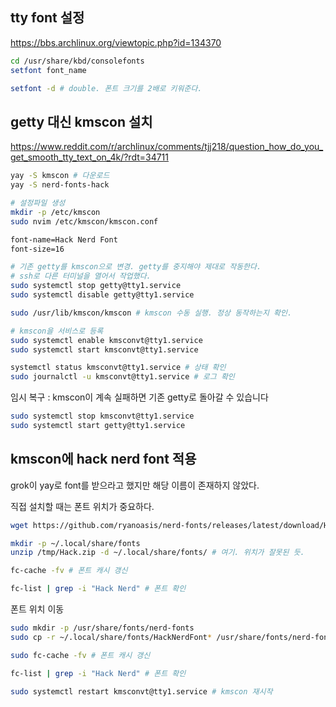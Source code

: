 ## tty font 설정

https://bbs.archlinux.org/viewtopic.php?id=134370

```sh
cd /usr/share/kbd/consolefonts 
setfont font_name

setfont -d # double. 폰트 크기를 2배로 키워준다.
```

## getty 대신 kmscon 설치

https://www.reddit.com/r/archlinux/comments/tjj218/question_how_do_you_get_smooth_tty_text_on_4k/?rdt=34711

```sh
yay -S kmscon # 다운로드
yay -S nerd-fonts-hack

# 설정파일 생성
mkdir -p /etc/kmscon
sudo nvim /etc/kmscon/kmscon.conf

font-name=Hack Nerd Font
font-size=16

# 기존 getty를 kmscon으로 변경. getty를 중지해야 제대로 작동한다.
# ssh로 다른 터미널을 열어서 작업했다.
sudo systemctl stop getty@tty1.service
sudo systemctl disable getty@tty1.service

sudo /usr/lib/kmscon/kmscon # kmscon 수동 실행. 정상 동작하는지 확인.

# kmscon을 서비스로 등록
sudo systemctl enable kmsconvt@tty1.service
sudo systemctl start kmsconvt@tty1.service

systemctl status kmsconvt@tty1.service # 상태 확인
sudo journalctl -u kmsconvt@tty1.service # 로그 확인
```

임시 복구 : kmscon이 계속 실패하면 기존 getty로 돌아갈 수 있습니다

```sh
sudo systemctl stop kmsconvt@tty1.service
sudo systemctl start getty@tty1.service
```

## kmscon에 hack nerd font 적용

grok이 yay로 font를 받으라고 했지만 해당 이름이 존재하지 않았다. 

직접 설치할 때는 폰트 위치가 중요하다.

```sh
wget https://github.com/ryanoasis/nerd-fonts/releases/latest/download/Hack.zip -O /tmp/Hack.zip

mkdir -p ~/.local/share/fonts
unzip /tmp/Hack.zip -d ~/.local/share/fonts/ # 여기. 위치가 잘못된 듯.

fc-cache -fv # 폰트 캐시 갱신

fc-list | grep -i "Hack Nerd" # 폰트 확인
```

폰트 위치 이동

```sh
sudo mkdir -p /usr/share/fonts/nerd-fonts
sudo cp -r ~/.local/share/fonts/HackNerdFont* /usr/share/fonts/nerd-fonts/

sudo fc-cache -fv # 폰트 캐시 갱신

fc-list | grep -i "Hack Nerd" # 폰트 확인

sudo systemctl restart kmsconvt@tty1.service # kmscon 재시작
```